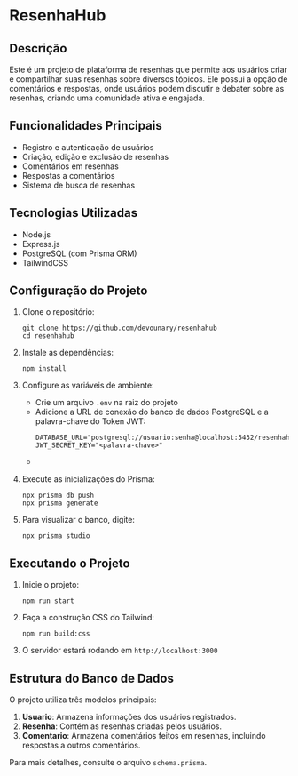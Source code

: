 # ResenhaHub

## Descrição

Este é um projeto de plataforma de resenhas que permite aos usuários criar e compartilhar suas resenhas sobre diversos tópicos. Ele possui a opção de comentários e respostas, onde usuários podem discutir e debater sobre as resenhas, criando uma comunidade ativa e engajada.

## Funcionalidades Principais

- Registro e autenticação de usuários
- Criação, edição e exclusão de resenhas
- Comentários em resenhas
- Respostas a comentários
- Sistema de busca de resenhas

## Tecnologias Utilizadas

- Node.js
- Express.js
- PostgreSQL (com Prisma ORM)
- TailwindCSS

## Configuração do Projeto

1. Clone o repositório:
   ```
   git clone https://github.com/devounary/resenhahub
   cd resenhahub
   ```

2. Instale as dependências:
   ```
   npm install
   ```

3. Configure as variáveis de ambiente:
   - Crie um arquivo `.env` na raiz do projeto
   - Adicione a URL de conexão do banco de dados PostgreSQL e a palavra-chave do Token JWT:
     ```
     DATABASE_URL="postgresql://usuario:senha@localhost:5432/resenhahub"
     JWT_SECRET_KEY="<palavra-chave>"
     ```
   - 
4. Execute as inicializações do Prisma:
   ```
   npx prisma db push
   npx prisma generate
   ```

5. Para visualizar o banco, digite:
   ```
   npx prisma studio
   ```

## Executando o Projeto

1. Inicie o projeto:
   ```
   npm run start
   ```

2. Faça a construção CSS do Tailwind:
   ```
   npm run build:css
   ```

3. O servidor estará rodando em `http://localhost:3000`

## Estrutura do Banco de Dados

O projeto utiliza três modelos principais:

1. **Usuario**: Armazena informações dos usuários registrados.
2. **Resenha**: Contém as resenhas criadas pelos usuários.
3. **Comentario**: Armazena comentários feitos em resenhas, incluindo respostas a outros comentários.

Para mais detalhes, consulte o arquivo `schema.prisma`.
